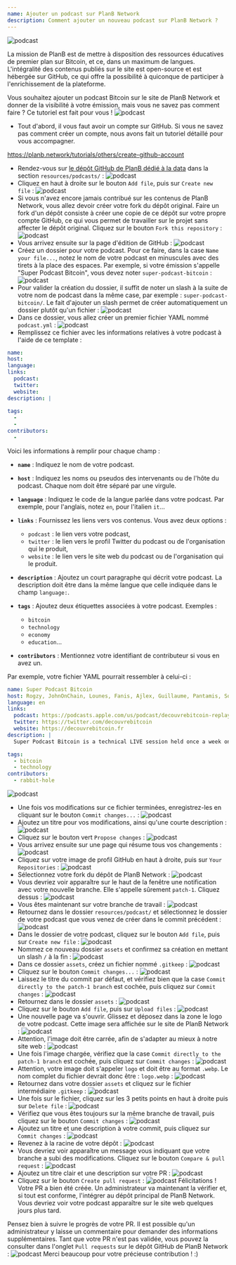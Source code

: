 ```yaml
---
name: Ajouter un podcast sur PlanB Network
description: Comment ajouter un nouveau podcast sur PlanB Network ?
---
```

![podcast](assets/cover.webp)

La mission de PlanB est de mettre à disposition des ressources éducatives de premier plan sur Bitcoin, et ce, dans un maximum de langues. L'intégralité des contenus publiés sur le site est open-source et est hébergée sur GitHub, ce qui offre la possibilité à quiconque de participer à l'enrichissement de la plateforme.

Vous souhaitez ajouter un podcast Bitcoin sur le site de PlanB Network et donner de la visibilité à votre émission, mais vous ne savez pas comment faire ? Ce tutoriel est fait pour vous !
![podcast](assets/01.webp)
- Tout d'abord, il vous faut avoir un compte sur GitHub. Si vous ne savez pas comment créer un compte, nous avons fait un tutoriel détaillé pour vous accompagner.

https://planb.network/tutorials/others/create-github-account


- Rendez-vous sur [le dépôt GitHub de PlanB dédié à la data](https://github.com/PlanB-Network/bitcoin-educational-content/tree/dev/resources/podcasts) dans la section `resources/podcasts/` :
![podcast](assets/02.webp)
- Cliquez en haut à droite sur le bouton `Add file`, puis sur `Create new file` :
![podcast](assets/03.webp)
- Si vous n'avez encore jamais contribué sur les contenus de PlanB Network, vous allez devoir créer votre fork du dépôt original. Faire un fork d'un dépôt consiste à créer une copie de ce dépôt sur votre propre compte GitHub, ce qui vous permet de travailler sur le projet sans affecter le dépôt original. Cliquez sur le bouton `Fork this repository` :
![podcast](assets/04.webp)
- Vous arrivez ensuite sur la page d'édition de GitHub :
![podcast](assets/05.webp)
- Créez un dossier pour votre podcast. Pour ce faire, dans la case `Name your file...`, notez le nom de votre podcast en minuscules avec des tirets à la place des espaces. Par exemple, si votre émission s'appelle "Super Podcast Bitcoin", vous devez noter `super-podcast-bitcoin` :
![podcast](assets/06.webp)
- Pour valider la création du dossier, il suffit de noter un slash à la suite de votre nom de podcast dans la même case, par exemple : `super-podcast-bitcoin/`. Le fait d'ajouter un slash permet de créer automatiquement un dossier plutôt qu'un fichier :
![podcast](assets/07.webp)
- Dans ce dossier, vous allez créer un premier fichier YAML nommé `podcast.yml` :
![podcast](assets/08.webp)
- Remplissez ce fichier avec les informations relatives à votre podcast à l'aide de ce template :

```yaml
name: 
host: 
language: 
links:
  podcast: 
  twitter: 
  website: 
description: |
  
tags:
  - 
  - 
contributors:
  - 
```

Voici les informations à remplir pour chaque champ :

- **`name`** : Indiquez le nom de votre podcast.

- **`host`** : Indiquez les noms ou pseudos des intervenants ou de l'hôte du podcast. Chaque nom doit être séparé par une virgule.

- **`language`** : Indiquez le code de la langue parlée dans votre podcast. Par exemple, pour l'anglais, notez `en`, pour l'italien `it`...

- **`links`** : Fournissez les liens vers vos contenus. Vous avez deux options :
	- `podcast` : le lien vers votre podcast,
	- `twitter` : le lien vers le profil Twitter du podcast ou de l'organisation qui le produit,
	- `website` : le lien vers le site web du podcast ou de l'organisation qui le produit.

- **`description`** : Ajoutez un court paragraphe qui décrit votre podcast. La description doit être dans la même langue que celle indiquée dans le champ `language:`.

- **`tags`** : Ajoutez deux étiquettes associées à votre podcast. Exemples :
    - `bitcoin`
    - `technology`
    - `economy`
    - `education`...

- **`contributors`** : Mentionnez votre identifiant de contributeur si vous en avez un.

Par exemple, votre fichier YAML pourrait ressembler à celui-ci : 

```yaml
name: Super Podcast Bitcoin
host: Rogzy, JohnOnChain, Lounes, Fanis, Ajlex, Guillaume, Pantamis, Sosthene, Loic
language: en
links:
  podcast: https://podcasts.apple.com/us/podcast/decouvrebitcoin-replay/id1693844092
  twitter: https://twitter.com/decouvrebitcoin
  website: https://decouvrebitcoin.fr
description: |
  Super Podcast Bitcoin is a technical LIVE session held once a week on Twitter to delve deep into the Bitcoin protocol, layer two solutions, and all things that blow minds. Our hosts Lounes, Pantamis, Loïc, and Sosthene will answer your questions and offer the most technical show on Bitcoin in the world.

tags:
  - bitcoin
  - technology
contributors:
  - rabbit-hole
```

![podcast](assets/09.webp)

- Une fois vos modifications sur ce fichier terminées, enregistrez-les en cliquant sur le bouton `Commit changes...` :
![podcast](assets/10.webp)
- Ajoutez un titre pour vos modifications, ainsi qu'une courte description :
![podcast](assets/11.webp)
- Cliquez sur le bouton vert `Propose changes` :
![podcast](assets/12.webp)
- Vous arrivez ensuite sur une page qui résume tous vos changements :
![podcast](assets/13.webp)
- Cliquez sur votre image de profil GitHub en haut à droite, puis sur `Your Repositories` :
![podcast](assets/14.webp)
- Sélectionnez votre fork du dépôt de PlanB Network :
![podcast](assets/15.webp)
- Vous devriez voir apparaître sur le haut de la fenêtre une notification avec votre nouvelle branche. Elle s'appelle sûrement `patch-1`. Cliquez dessus :
![podcast](assets/16.webp)
- Vous êtes maintenant sur votre branche de travail :
![podcast](assets/17.webp)
- Retournez dans le dossier `resources/podcast/` et sélectionnez le dossier de votre podcast que vous venez de créer dans le commit précédent :
![podcast](assets/18.webp)
- Dans le dossier de votre podcast, cliquez sur le bouton `Add file`, puis sur `Create new file` :
![podcast](assets/19.webp)
- Nommez ce nouveau dossier `assets` et confirmez sa création en mettant un slash `/` à la fin :
![podcast](assets/20.webp)
- Dans ce dossier `assets`, créez un fichier nommé `.gitkeep` :
![podcast](assets/21.webp)
- Cliquez sur le bouton `Commit changes...` :
![podcast](assets/22.webp)
- Laissez le titre du commit par défaut, et vérifiez bien que la case `Commit directly to the patch-1 branch` est cochée, puis cliquez sur `Commit changes` :
![podcast](assets/23.webp)
- Retournez dans le dossier `assets` :
![podcast](assets/24.webp)
- Cliquez sur le bouton `Add file`, puis sur `Upload files` :
![podcast](assets/25.webp)
- Une nouvelle page va s'ouvrir. Glissez et déposez dans la zone le logo de votre podcast. Cette image sera affichée sur le site de PlanB Network :
![podcast](assets/26.webp)
- Attention, l'image doit être carrée, afin de s'adapter au mieux à notre site web :
![podcast](assets/27.webp)
- Une fois l'image chargée, vérifiez que la case `Commit directly to the patch-1 branch` est cochée, puis cliquez sur `Commit changes` : 
![podcast](assets/28.webp)
- Attention, votre image doit s'appeler `logo` et doit être au format `.webp`. Le nom complet du fichier devrait donc être : `logo.webp` :
![podcast](assets/29.webp)
- Retournez dans votre dossier `assets` et cliquez sur le fichier intermédiaire `.gitkeep` :
![podcast](assets/30.webp)
- Une fois sur le fichier, cliquez sur les 3 petits points en haut à droite puis sur `Delete file` :
![podcast](assets/31.webp)
- Vérifiez que vous êtes toujours sur la même branche de travail, puis cliquez sur le bouton `Commit changes` :
![podcast](assets/32.webp)
- Ajoutez un titre et une description à votre commit, puis cliquez sur `Commit changes` :
![podcast](assets/33.webp)
- Revenez à la racine de votre dépôt :
![podcast](assets/34.webp)
- Vous devriez voir apparaître un message vous indiquant que votre branche a subi des modifications. Cliquez sur le bouton `Compare & pull request` :
![podcast](assets/35.webp)
- Ajoutez un titre clair et une description sur votre PR :
![podcast](assets/36.webp)
- Cliquez sur le bouton `Create pull request` :
![podcast](assets/37.webp)
Félicitations ! Votre PR a bien été créée. Un administrateur va maintenant la vérifier et, si tout est conforme, l'intégrer au dépôt principal de PlanB Network. Vous devriez voir votre podcast apparaître sur le site web quelques jours plus tard.

Pensez bien à suivre le progrès de votre PR. Il est possible qu'un administrateur y laisse un commentaire pour demander des informations supplémentaires. Tant que votre PR n'est pas validée, vous pouvez la consulter dans l'onglet `Pull requests` sur le dépôt GitHub de PlanB Network :
![podcast](assets/38.webp)
Merci beaucoup pour votre précieuse contribution ! :)
